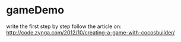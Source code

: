 gameDemo
========

write the first step by step follow the article on: http://code.zynga.com/2012/10/creating-a-game-with-cocosbuilder/